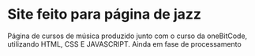 <h1> Site feito para página de jazz </h1>
Página de cursos de música produzido junto com o curso da oneBitCode, utilizando HTML, CSS E JAVASCRIPT. Ainda em fase de processamento
